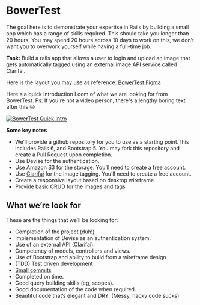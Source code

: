 # BowerTest

The goal here is to demonstrate your expertise in Rails by building a small app which has a range of skills required. This should take you longer than 20 hours. You may spend 20 hours across 10 days to work on this, we don’t want you to overwork yourself while having a full-time job.

**Task:** Build a rails app that allows a user to login and upload an image that gets automatically tagged using an external image API service called Clarifai.
  
Here is the layout you may use as reference: [BowerTest Figma](https://www.figma.com/file/IWL90EwwbVkQrK2IBUePfm/BowerTest?node-id=2%3A42)

Here's a quick introduction Loom of what we are looking for from BowerTest. 
Ps: If you're not a video person, there's a lengthy boring text after this 😜

[![BowerTest Quick Intro](https://i.imgur.com/M8xSWIl.gif)](https://www.loom.com/share/e1f087ec5b624ded8ac98a0f54ec2ff3 "BowerTest Quick Intro")


**Some key notes**

-   We’ll provide a github repository for you to use as a starting point.This includes Rails 6, and Bootstrap 5. You may fork this repository and create a Pull Request upon completion.
-   Use Devise for the authentication.
-   Use [Amazon S3](https://aws.amazon.com/s3/?did=ft_card&trk=ft_card) for the storage. You’ll need to create a free account.
-   Use [Clarifai](https://www.clarifai.com/) for the Image tagging. You’ll need to create a free account.
-   Create a responsive layout based on desktop wireframe
-   Provide basic CRUD for the images and tags

## What we’re look for

These are the things that we’ll be looking for:
-   Completion of the project (duh!)
-   Implementation of Devise as an authentication system.
-   Use of an external API (Clarifai).
-   Competency of models, controllers and views.
-   Use of Bootstrap and ability to build from a wireframe design.
-   (TDD) Test driven development
-   [Small commits](https://betterprogramming.pub/why-you-should-write-small-git-commits-c9a042737aa6)
-   Completed on time.
-   Good query building skills (eg, scopes).
-   Good documentation of the code when required.
-   Beautiful code that’s elegant and DRY. (Messy, hacky code sucks)
